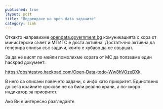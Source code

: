 ```yaml
---
published: true
layout: post
title: "Подреждане на open data задачите"
category: link
---
```


Откакто направихме [opendata.government.bg](https://opendata.government.bg/) комуникацията с хора от министерски съвет и МТИТС е доста активна. Достатъчно активна да генерира списък със задачи, които е хубаво да се свършат.

За да не висят по мейли помолихме хората от МС да ползваме един hackpad документ:

https://obshtestvo.hackpad.com/Open-Data-todo-Ww8hVOzeDXk

В него са описани повечето задачи, с инфо като приоритет. Единствено до сега крайните срокове не са били реално крани, а по-скоро индикатор за приоритет.

Ако Ви е интересно разгледайте.
